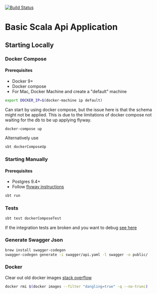 [![Build Status](https://travis-ci.org/marky-mark/play-basic.svg?branch=master)](https://travis-ci.org/marky-mark/play-basic)

Basic Scala Api Application
============================

## Starting Locally

### Docker Compose

#### Prerequisites
* Docker 9+
* Docker compose
* For Mac, Docker Machine and create a "default" machine

```bash
export DOCKER_IP=$(docker-machine ip default)
```

Can start by using docker compose, but the issue here is that the schema might not be applied. This is due to the limitations of docker compose not waiting for the db to be up applying flyway.

```bash
docker-compose up
```

Alternatively use

```bash
sbt dockerComposeUp
```

### Starting Manually

#### Prerequisites

* Postgres 9.4+
* Follow [flyway instructions](https://github.com/marky-mark/play-basic/tree/master/flyway) 


```bash
sbt run
```

### Tests

```bash
sbt test dockerComposeTest
```

If the integration tests are broken and you want to debug [see here](https://github.com/Tapad/sbt-docker-compose)

### Generate Swagger Json

```bash
brew install swagger-codegen
swagger-codegen generate -i swagger/api.yaml -l swagger -o public/
```

### Docker

Clear out old docker images [stack overflow](https://stackoverflow.com/questions/32723111/how-to-remove-old-and-unused-docker-images)

```bash
docker rmi $(docker images --filter "dangling=true" -q --no-trunc) 
```



